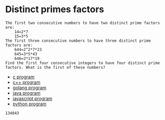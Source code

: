 # Distinct primes factors

```
The first two consecutive numbers to have two distinct prime factors are:
    14=2*7
    15=3*5
The first three consecutive numbers to have three distinct prime factors are:
    644=2^2*7*23
    645=3*5*43
    646=2*17*19
Find the first four consecutive integers to have four distinct prime factors. What is the first of these numbers?
```

* [c program](Problem047.c)
* [c++ program](Problem047.cpp)
* [golang program](Problem047.go)
* [java program](Problem047.java)
* [javascript program](Problem047.js)
* [python program](Problem047.py)

```
134043
```
